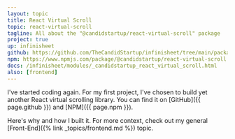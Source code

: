 ```yaml
---
layout: topic
title: React Virtual Scroll
topic: react-virtual-scroll
tagline: All about the "@candidstartup/react-virtual-scroll" package
project: true
up: infinisheet
github: https://github.com/TheCandidStartup/infinisheet/tree/main/packages/react-virtual-scroll
npm: https://www.npmjs.com/package/@candidstartup/react-virtual-scroll
docs: /infinisheet/modules/_candidstartup_react_virtual_scroll.html
also: [frontend]
---
```


I've started coding again. For my first project, I've chosen to build yet another React virtual scrolling library. You can find it on [GitHub]({{ page.github }}) and [NPM]({{ page.npm }}). 

Here's why and how I built it. For more context, check out my general [Front-End]({% link _topics/frontend.md %}) topic. 

